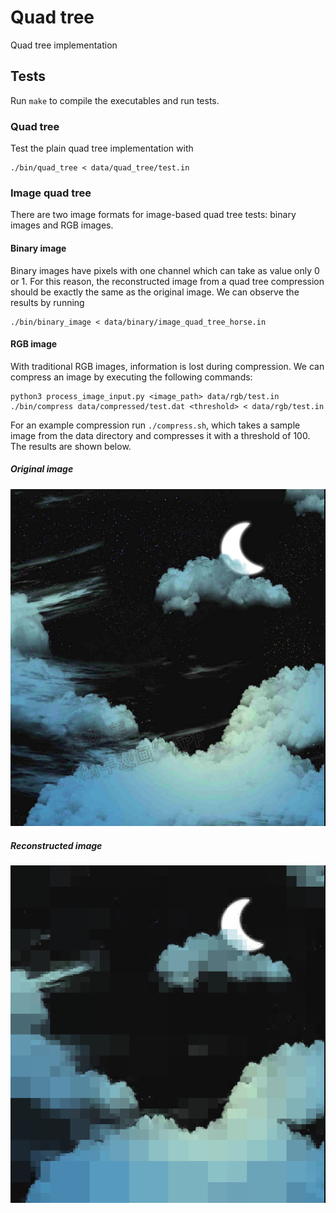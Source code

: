 # Quad tree

Quad tree implementation

## Tests

Run `make` to compile the executables and run tests.

### Quad tree

Test the plain quad tree implementation with

```
./bin/quad_tree < data/quad_tree/test.in
```

### Image quad tree

There are two image formats for image-based quad tree tests: binary images and RGB images.

#### Binary image

Binary images have pixels with one channel which can take as value only 0 or 1. For this reason, the reconstructed image from a quad tree compression should be exactly the same as the original image. We can observe the results by running

```
./bin/binary_image < data/binary/image_quad_tree_horse.in
```

#### RGB image

With traditional RGB images, information is lost during compression. We can compress an image by executing the following commands:

```
python3 process_image_input.py <image_path> data/rgb/test.in
./bin/compress data/compressed/test.dat <threshold> < data/rgb/test.in
```

For an example compression run `./compress.sh`, which takes a sample image from the data directory and compresses it with a threshold of 100. The results are shown below.

##### Original image

![Original image](data/image/input.png)

##### Reconstructed image

![Reconstructed image](data/image/result.png)
